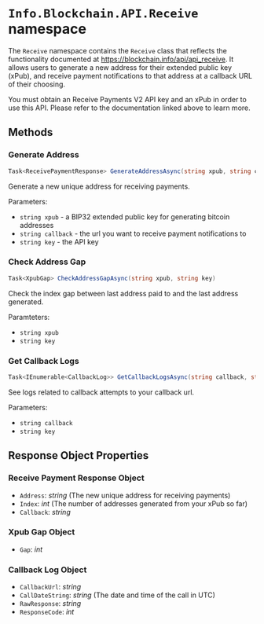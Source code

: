 # `Info.Blockchain.API.Receive` namespace

The `Receive` namespace contains the `Receive` class that reflects the functionality documented at https://blockchain.info/api/api_receive. It allows users to generate a new address for their extended public key (xPub), and receive payment notifications to that address at a callback URL of their choosing.

You must obtain an Receive Payments V2 API key and an xPub in order to use this API. Please refer to the documentation linked above to learn more.

## Methods

### Generate Address

```csharp
Task<ReceivePaymentResponse> GenerateAddressAsync(string xpub, string callback, string key)
```

Generate a new unique address for receiving payments.

Parameters:

* `string xpub` - a BIP32 extended public key for generating bitcoin addresses
* `string callback` - the url you want to receive payment notifications to
* `string key` - the API key

### Check Address Gap

```csharp
Task<XpubGap> CheckAddressGapAsync(string xpub, string key)
```

Check the index gap between last address paid to and the last address generated.

Paramteters:

* `string xpub`
* `string key`

### Get Callback Logs

```csharp
Task<IEnumerable<CallbackLog>> GetCallbackLogsAsync(string callback, string key)
```

See logs related to callback attempts to your callback url.

Parameters:

* `string callback`
* `string key`

## Response Object Properties

### Receive Payment Response Object

* `Address`: *string* (The new unique address for receiving payments)
* `Index`: *int* (The number of addresses generated from your xPub so far)
* `Callback`: *string*

### Xpub Gap Object

* `Gap`: *int*

### Callback Log Object

* `CallbackUrl`: *string*
* `CallDateString`: *string* (The date and time of the call in UTC)
* `RawResponse`: *string*
* `ResponseCode`: *int*

